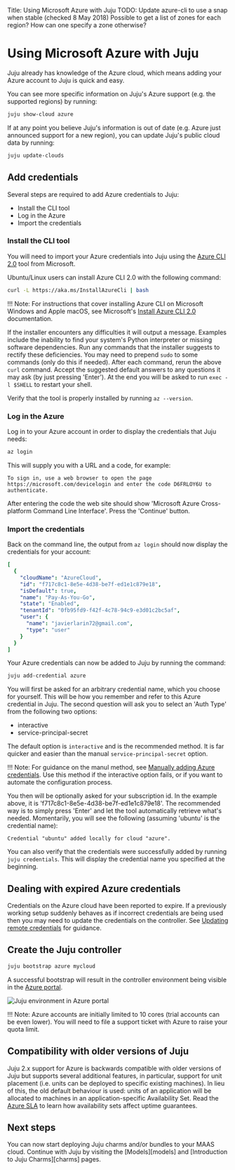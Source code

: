 Title: Using Microsoft Azure with Juju
TODO: Update azure-cli to use a snap when stable (checked 8 May 2018)
      Possible to get a list of zones for each region? How can one specify a zone otherwise?

# Using Microsoft Azure with Juju

Juju already has knowledge of the Azure cloud, which means adding your Azure
account to Juju is quick and easy.

You can see more specific information on Juju's Azure support (e.g. the
supported regions) by running:

```bash
juju show-cloud azure
```

If at any point you believe Juju's information is out of date (e.g. Azure just 
announced support for a new region), you can update Juju's public cloud data by
running:
  
```bash
juju update-clouds
```

## Add credentials

Several steps are required to add Azure credentials to Juju:

 - Install the CLI tool
 - Log in the Azure
 - Import the credentials

### Install the CLI tool

You will need to import your Azure credentials into Juju using the
[Azure CLI 2.0][azurecli] tool from Microsoft.

Ubuntu/Linux users can install Azure CLI 2.0 with the following command:

```bash
curl -L https://aka.ms/InstallAzureCli | bash
```

!!! Note:
    For instructions that cover installing Azure CLI on Microsoft Windows and
    Apple macOS, see Microsoft's [Install Azure CLI 2.0][azuretwoinstall]
    documentation.

If the installer encounters any difficulties it will output a message. Examples
include the inability to find your system's Python interpreter or missing
software dependencies. Run any commands that the installer suggests to rectify
these deficiencies. You may need to prepend `sudo` to some commands (only do
this if needed). After each command, rerun the above `curl` command. Accept the
suggested default answers to any questions it may ask (by just pressing
'Enter'). At the end you will be asked to run `exec -l $SHELL` to restart your
shell.

Verify that the tool is properly installed by running `az --version`.

### Log in the Azure

Log in to your Azure account in order to display the credentials that Juju
needs:

```bash
az login
```

This will supply you with a URL and a code, for example:

```no-highlight
To sign in, use a web browser to open the page https://microsoft.com/devicelogin and enter the code D6FRLOY6U to authenticate.
```

After entering the code the web site should show 'Microsoft Azure
Cross-platform Command Line Interface'. Press the 'Continue' button.

### Import the credentials

Back on the command line, the output from `az login` should now display the
credentials for your account: 

```yaml
[
  {
    "cloudName": "AzureCloud",
    "id": "f717c8c1-8e5e-4d38-be7f-ed1e1c879e18",
    "isDefault": true,
    "name": "Pay-As-You-Go",
    "state": "Enabled",
    "tenantId": "0fb95fd9-f42f-4c78-94c9-e3d01c2bc5af",
    "user": {
      "name": "javierlarin72@gmail.com",
      "type": "user"
    }
  }
]
```

Your Azure credentials can now be added to Juju by running the command:

```bash
juju add-credential azure
```

You will first be asked for an arbitrary credential name, which you choose
for yourself. This will be how you remember and refer to this Azure credential
in Juju. The second question will ask you to select an 'Auth Type' from the
following two options:

- interactive
- service-principal-secret

The default option is `interactive` and is the recommended method. It is far
quicker and easier than the manual `service-principal-secret` option.

!!! Note:
    For guidance on the manul method, see
    [Manually adding Azure credentials][clouds-azure-advanced]. Use this method
    if the interactive option fails, or if you want to automate the
    configuration process.

You then will be optionally asked for your subscription id. In the example
above, it is 'f717c8c1-8e5e-4d38-be7f-ed1e1c879e18'. The recommended way is to
simply press 'Enter' and let the tool automatically retrieve what's needed.
Momentarily, you will see the following (assuming 'ubuntu' is the credential
name):

```no-highlight
Credential "ubuntu" added locally for cloud "azure".
```

You can also verify that the credentials were successfully added by running
`juju credentials`. This will display the credential name you specified at the
beginning.

## Dealing with expired Azure credentials

Credentials on the Azure cloud have been reported to expire. If a previously
working setup suddenly behaves as if incorrect credentials are being used then
you may need to update the credentials on the controller. See
[Updating remote credentials][updating-remote-credentials] for guidance.

## Create the Juju controller

```bash
juju bootstrap azure mycloud
```

A successful bootstrap will result in the controller environment being visible
in the [Azure portal][azureportal].

![Juju environment in Azure portal](media/azure_portal-environment.png)

!!! Note:
    Azure accounts are initially limited to 10 cores (trial accounts can be
    even lower). You will need to file a support ticket with Azure to raise
    your quota limit.

## Compatibility with older versions of Juju

Juju 2.x support for Azure is backwards compatible with older versions of Juju
but supports several additional features, in particular, support for unit
placement (i.e. units can be deployed to specific existing machines). In lieu
of this, the old default behaviour is used: units of an application will be
allocated to machines in an application-specific Availability Set. Read the
[Azure SLA][azure-sla] to learn how availability sets affect uptime guarantees.

## Next steps

You can now start deploying Juju charms and/or bundles to your MAAS cloud.
Continue with Juju by visiting the [Models][models] and
[Introduction to Juju Charms][charms] pages.


<!-- LINKS -->

[anchor__credentials]: ./help-azure.html#credentials
[updating-remote-credentials]: ./credentials.html#updating-remote-credentials
[subscriptionblade]: https://portal.azure.com/#blade/Microsoft_Azure_Billing/SubscriptionsBlade
[azuredeviceauth]: https://login.windows.net/common/oauth2/deviceauth
[azureportal]: http://portal.azure.com
[jaas]: ./getting-started.html "Getting Started with Juju as a Service"
[azurecli]: https://docs.microsoft.com/en-us/cli/azure/overview 
[snapcraft]: https://snapcraft.io/
[npminfo]: https://docs.npmjs.com/getting-started/what-is-npm
[azuretwo]: https://github.com/Azure/azure-cli
[azuretwoinstall]: https://docs.microsoft.com/en-us/cli/azure/install-azure-cli
[#manually-adding-credentials]: #manually-adding-credentials
[azure-sla]: https://azure.microsoft.com/en-gb/support/legal/sla/
[clouds-azure-advanced]: ./help-azure-advanced.html
